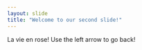 ```yaml
---
layout: slide
title: "Welcome to our second slide!"
---
```

La vie en rose!
Use the left arrow to go back!
